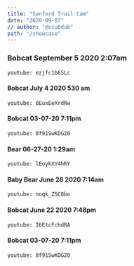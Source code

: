 ```yaml
---
title: "Sanford Trail Cam"
date: "2020-09-07"
// author: "@scubdub"
path: "/showcase"
---
```

### Bobcat   September 5 2020   2:07am

`youtube: ezjfc1b6SLc`

#### Bobcat July 4 2020 530 am


`youtube: 6EuxEeXrdRw`

#### Bobcat 03-07-20 7:11pm


`youtube: 8f91SwKDG20`

#### Bear 06-27-20 1:29am


`youtube: lEoykXY4hRY`

#### Baby Bear June 26 2020  7:14am


`youtube: noqk_Z5C8bo`

#### Bobcat June 22 2020  7:48pm


`youtube: I6EtcFchdRA`

#### Bobcat 03-07-20 7:11pm


`youtube: 8f91SwKDG20`

